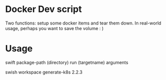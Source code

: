 # Docker Dev script

Two functions: setup some docker items and tear them down. In real-world usage, perhaps you want to save the volume : )

# Usage

swift package-path (directory) run (targetname) arguments

swish workspace generate-k8s 2.2.3

